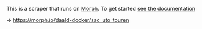 This is a scraper that runs on [Morph](https://morph.io). To get started [see the documentation](https://morph.io/documentation)

-> https://morph.io/daald-docker/sac_uto_touren

